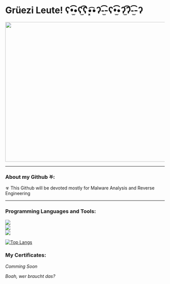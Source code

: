 # Grüezi Leute! ʕ•̫͡•ʕ*̫͡*ʕ•͓͡•ʔ-̫͡-ʕ•̫͡•ʔ*̫͡*ʔ-̫͡-ʔ
<div align="center">
  <img src="https://github.com/swiss451tu/SherilWebstern/blob/main/ascii-git.jpg"width="1000" height="440"/>
</div>   

---------------

### About my Github ⛧:

☣ This Github will be devoted mostly for Malware Analysis and Reverse Engineering


---------------
### Programming Languages and Tools:


<p align="center-left">
  <a href="https://skillicons.dev">
    <img src="https://skillicons.dev/icons?i=cs,c,cpp,py,java" /> <br>
    <img src="https://skillicons.dev/icons?i=atom,vim,qt,idea,visualstudio,vscode,replit,linux" /> <br>
     <!---<img src="https://skillicons.dev/icons?i=bash,bsd,plan9,docker,powershell" /> <br> -->
     <img src="https://skillicons.dev/icons?i=figma,ai,ps" /> <br>
    
  </a>
</p>





[![Top Langs](https://github-readme-stats.vercel.app/api/top-langs/?username=swiss451tu&layout=compact&theme=vision-friendly-dark)](https://github.com/anuraghazra/github-readme-stats)

### My Certificates:
_Comming Soon_




  
_Boah, wer braucht das?_                       
<img src="https://komarev.com/ghpvc/?username=swiss451tu&style=flat-square&color=red" alt=""/>

<!--

| :-------:| :-------:| :-------:| :-------:| :-------:|





| | | | | |

**SherilWebstern/SherilWebstern** is a ✨ _special_ ✨ repository because its `README.md` (this file) appears on your GitHub profile.

Here are some ideas to get you started:

- 🔭 I’m currently working on ...
- 🌱 I’m currently learning ...
- 👯 I’m looking to collaborate on ...
- 🤔 I’m looking for help with ...
- 💬 Ask me about ...
- 📫 How to reach me: ...
- 😄 Pronouns: ...
- ⚡ Fun fact: ...
-->
